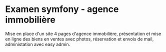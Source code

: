 # Examen symfony - agence immobilière
Mise en place d'un site 4 pages d'agence immobilière, présentation et mise en ligne des biens en ventes avec photos, réservation et envois de mail, administation avec easy admin.
